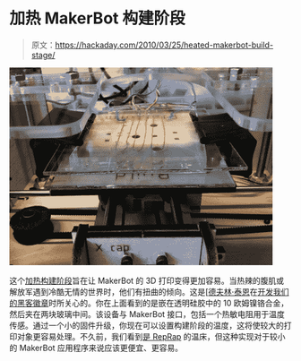 # 加热 MakerBot 构建阶段

> 原文：<https://hackaday.com/2010/03/25/heated-makerbot-build-stage/>

![](img/5c68d8e813a6d2c63e8107e542488df3.png "makerbot-heated-baseplate")

这个[加热构建阶段](http://wiki.makerbot.com/makerbot-hotness-v1)旨在让 MakerBot 的 3D 打印变得更加容易。当热辣的腹肌或解放军遇到冷酷无情的世界时，他们有扭曲的倾向。这是[[德夫林·泰恩](http://hackaday.com/author/dthyne/)在[开发我们的黑客徽章](http://hackaday.com/2010/01/12/how-to-make-a-printable-ces-badge/)时所关心的。你在上面看到的是嵌在透明硅胶中的 10 欧姆镍铬合金，然后夹在两块玻璃中间。该设备与 MakerBot 接口，包括一个热敏电阻用于温度传感。通过一个小的固件升级，你现在可以设置构建阶段的温度，这将使较大的打印对象更容易处理。不久前，我们看到[是 RepRap](http://hackaday.com/2010/01/05/reprap-acrylic-extrusion-using-hotbed/) 的温床，但这种实现对于较小的 MakerBot 应用程序来说应该更便宜、更容易。